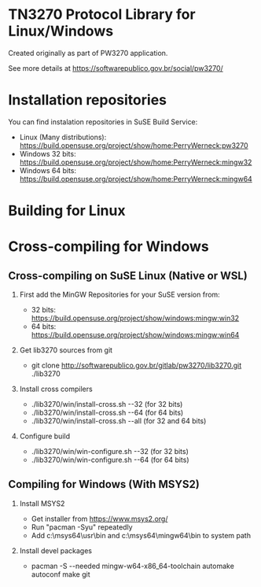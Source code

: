 TN3270 Protocol Library for Linux/Windows
=========================================

Created originally as part of PW3270 application.

See more details at https://softwarepublico.gov.br/social/pw3270/

Installation repositories
=========================

 You can find instalation repositories in SuSE Build Service:

 * Linux (Many distributions): https://build.opensuse.org/project/show/home:PerryWerneck:pw3270
 * Windows 32 bits: https://build.opensuse.org/project/show/home:PerryWerneck:mingw32
 * Windows 64 bits: https://build.opensuse.org/project/show/home:PerryWerneck:mingw64

Building for Linux
==================


Cross-compiling for Windows
===========================

Cross-compiling on SuSE Linux (Native or WSL)
---------------------------------------------

1. First add the MinGW Repositories for your SuSE version from:

	* 32 bits: https://build.opensuse.org/project/show/windows:mingw:win32
	* 64 bits: https://build.opensuse.org/project/show/windows:mingw:win64

2. Get lib3270 sources from git

	* git clone http://softwarepublico.gov.br/gitlab/pw3270/lib3270.git ./lib3270

3. Install cross compilers

	* ./lib3270/win/install-cross.sh --32 (for 32 bits)
	* ./lib3270/win/install-cross.sh --64 (for 64 bits)
	* ./lib3270/win/install-cross.sh --all (for 32 and 64 bits)

3. Configure build

	* ./lib3270/win/win-configure.sh --32 (for 32 bits)
	* ./lib3270/win/win-configure.sh --64 (for 64 bits)


Compiling for Windows (With MSYS2)
-------------------------------

1. Install MSYS2 

	* Get installer from https://www.msys2.org/
	* Run "pacman -Syu" repeatedly
	* Add c:\msys64\usr\bin and c:\msys64\mingw64\bin to system path

2. Install devel packages

	* pacman -S --needed mingw-w64-x86_64-toolchain automake autoconf make git

